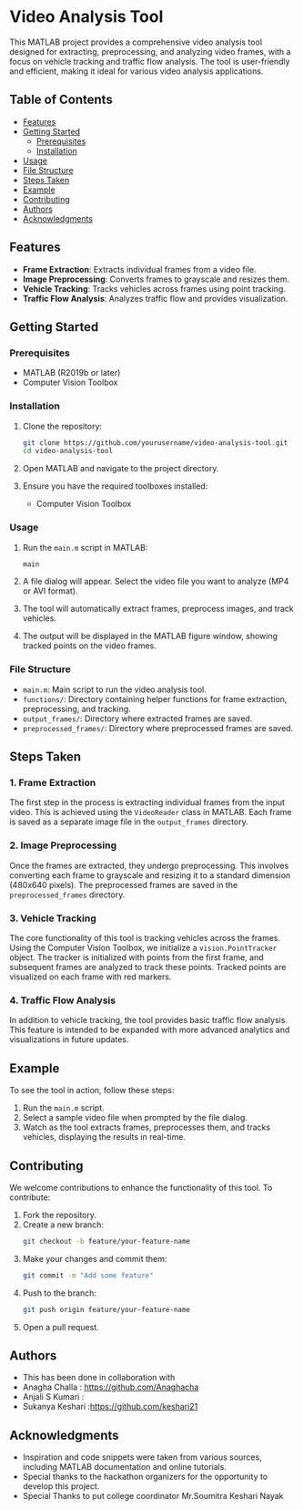 # Video Analysis Tool

This MATLAB project provides a comprehensive video analysis tool designed for extracting, preprocessing, and analyzing video frames, with a focus on vehicle tracking and traffic flow analysis. The tool is user-friendly and efficient, making it ideal for various video analysis applications.

## Table of Contents

- [Features](#features)
- [Getting Started](#getting-started)
  - [Prerequisites](#prerequisites)
  - [Installation](#installation)
- [Usage](#usage)
- [File Structure](#file-structure)
- [Steps Taken](#steps-taken)
- [Example](#example)
- [Contributing](#contributing)
- [Authors](#authors)
- [Acknowledgments](#acknowledgments)

## Features

- **Frame Extraction**: Extracts individual frames from a video file.
- **Image Preprocessing**: Converts frames to grayscale and resizes them.
- **Vehicle Tracking**: Tracks vehicles across frames using point tracking.
- **Traffic Flow Analysis**: Analyzes traffic flow and provides visualization.

## Getting Started

### Prerequisites

- MATLAB (R2019b or later)
- Computer Vision Toolbox

### Installation

1. Clone the repository:
    ```sh
    git clone https://github.com/yourusername/video-analysis-tool.git
    cd video-analysis-tool
    ```

2. Open MATLAB and navigate to the project directory.

3. Ensure you have the required toolboxes installed:
    - Computer Vision Toolbox

### Usage

1. Run the `main.m` script in MATLAB:
    ```sh
    main
    ```

2. A file dialog will appear. Select the video file you want to analyze (MP4 or AVI format).

3. The tool will automatically extract frames, preprocess images, and track vehicles.

4. The output will be displayed in the MATLAB figure window, showing tracked points on the video frames.

### File Structure

- `main.m`: Main script to run the video analysis tool.
- `functions/`: Directory containing helper functions for frame extraction, preprocessing, and tracking.
- `output_frames/`: Directory where extracted frames are saved.
- `preprocessed_frames/`: Directory where preprocessed frames are saved.

## Steps Taken

### 1. Frame Extraction

The first step in the process is extracting individual frames from the input video. This is achieved using the `VideoReader` class in MATLAB. Each frame is saved as a separate image file in the `output_frames` directory.

### 2. Image Preprocessing

Once the frames are extracted, they undergo preprocessing. This involves converting each frame to grayscale and resizing it to a standard dimension (480x640 pixels). The preprocessed frames are saved in the `preprocessed_frames` directory.

### 3. Vehicle Tracking

The core functionality of this tool is tracking vehicles across the frames. Using the Computer Vision Toolbox, we initialize a `vision.PointTracker` object. The tracker is initialized with points from the first frame, and subsequent frames are analyzed to track these points. Tracked points are visualized on each frame with red markers.

### 4. Traffic Flow Analysis

In addition to vehicle tracking, the tool provides basic traffic flow analysis. This feature is intended to be expanded with more advanced analytics and visualizations in future updates.

## Example

To see the tool in action, follow these steps:

1. Run the `main.m` script.
2. Select a sample video file when prompted by the file dialog.
3. Watch as the tool extracts frames, preprocesses them, and tracks vehicles, displaying the results in real-time.

## Contributing

We welcome contributions to enhance the functionality of this tool. To contribute:

1. Fork the repository.
2. Create a new branch:
    ```sh
    git checkout -b feature/your-feature-name
    ```
3. Make your changes and commit them:
    ```sh
    git commit -m "Add some feature"
    ```
4. Push to the branch:
    ```sh
    git push origin feature/your-feature-name
    ```
5. Open a pull request.



## Authors

- This has been done in collaboration with
- Anagha Challa : https://github.com/Anaghacha
- Anjali S Kumari :
- Sukanya Keshari :https://github.com/keshari21

## Acknowledgments

- Inspiration and code snippets were taken from various sources, including MATLAB documentation and online tutorials.
- Special thanks to the hackathon organizers for the opportunity to develop this project.
- Special Thanks to put college coordinator Mr.Soumitra Keshari Nayak

